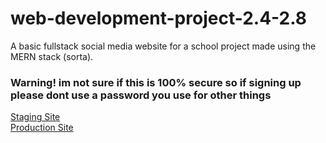 # web-development-project-2.4-2.8
A basic fullstack social media website for a school project made using the MERN stack (sorta).<br>
<h3>Warning! im not sure if this is 100% secure so if signing up please dont use a password you use for other things</h3>
<a href="https://staging-2-4.herokuapp.com/">Staging Site</a><br>
<a href="https://production-2-4.herokuapp.com/">Production Site</a>
